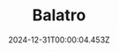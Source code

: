 ---
title: "Balatro"
id: 2379780
date: 2024-12-31T00:00:04.453Z
link: games/steam/recent/balatro
image: http://media.steampowered.com/steamcommunity/public/images/apps/2379780/b6018068070ab0e23561694c11f7950dd6f4c752.jpg
playtime_2weeks: 766
playtime_forever: 4548
playtime_windows_forever: 0
playtime_mac_forever: 58
playtime_linux_forever: 4490
playtime_deck_forever: 4490
---